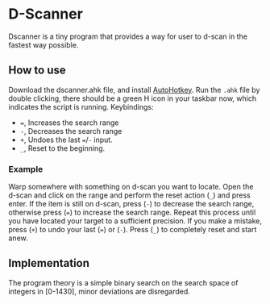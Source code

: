 # D-Scanner
Dscanner is a tiny program that provides a way for user to d-scan in the fastest way possible.

## How to use
Download the dscanner.ahk file, and install [AutoHotkey](https://autohotkey.com/).
Run the `.ahk` file by double clicking, there should be a green H icon in your taskbar now,
which indicates the script is running.
Keybindings:

* `=`, Increases the search range
* `-`, Decreases the search range
* `+`, Undoes the last `=`/`-` input.
* `_`, Reset to the beginning.

### Example
Warp somewhere with something on d-scan you want to locate.
Open the d-scan and click on the range and perform the reset action (`_`) and press enter.
If the item is still on d-scan, press (`-`) to decrease the search range,
otherwise press (`=`) to increase the search range.
Repeat this process until you have located your target to a sufficient precision.
If you make a mistake, press (`+`) to undo your last (`=`) or (`-`).
Press (`_`) to completely reset and start anew.

## Implementation
The program theory is a simple binary search on the search space of integers in [0-1430],
minor deviations are disregarded.

